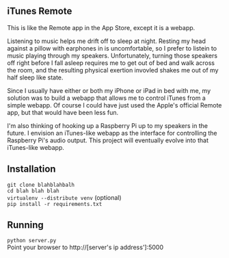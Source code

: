 iTunes Remote
------
This is like the Remote app in the App Store, except it is a webapp.

Listening to music helps me drift off to sleep at night. Resting my head against a pillow with earphones in is uncomfortable, so I prefer to listein to music playing through my speakers. Unfortunately, turning those speakers off right before I fall asleep requires me to get out of bed and walk across the room, and the resulting physical exertion invovled shakes me out of my half sleep like state.

Since I usually have either or both my iPhone or iPad in bed with me, my solution was to build a webapp that allows me to control iTunes from a simple webapp. Of course I could have just used the Apple's official Remote app, but that would have been less fun.

I'm also thinking of hooking up a Raspberry Pi up to my speakers in the future. I envision an iTunes-like webapp as the interface for controlling the Raspberry Pi's audio output. This project will eventually evolve into that iTunes-like webapp.

Installation
------
`git clone blahblahbalh`  
`cd blah blah blah`  
`virtualenv --distribute venv` (optional)  
`pip install -r requirements.txt`  

Running
-----
`python server.py`  
Point your browser to http://[server's ip address']:5000
